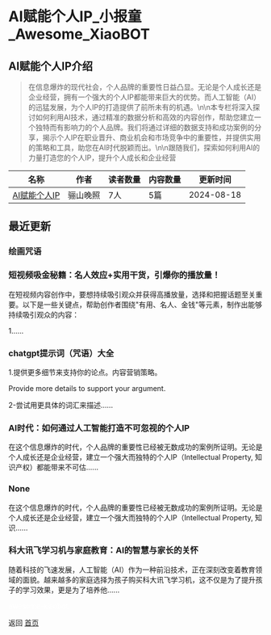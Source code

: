 # AI赋能个人IP_小报童_Awesome_XiaoBOT

## AI赋能个人IP介绍
> 在信息爆炸的现代社会，个人品牌的重要性日益凸显。无论是个人成长还是企业经营，拥有一个强大的个人IP都能带来巨大的优势。而人工智能（AI）的迅猛发展，为个人IP的打造提供了前所未有的机遇。\n\n本专栏将深入探讨如何利用AI技术，通过精准的数据分析和高效的内容创作，帮助您建立一个独特而有影响力的个人品牌。我们将通过详细的数据支持和成功案例的分享，揭示个人IP在职业晋升、商业机会和市场竞争中的重要性，并提供实用的策略和工具，助您在AI时代脱颖而出。\n\n跟随我们，探索如何利用AI的力量打造您的个人IP，提升个人成长和企业经营  
  


|名称|作者|读者数量|内容数量|更新时间|
|---|---|---|---|---|
|[AI赋能个人IP](https://xiaobot.net/p/aigc029?refer=0b133df9-27dc-423b-8101-639049001c13)|骊山晚照|7人|5篇|2024-08-18|

## 最近更新
### 绘画咒语

### 短视频吸金秘籍：名人效应+实用干货，引爆你的播放量！

在短视频内容创作中，要想持续吸引观众并获得高播放量，选择和把握话题至关重要。以下是一些关键点，帮助创作者围绕"有用、名人、金钱"等元素，制作出能够持续吸引观众的内容：

1......

### chatgpt提示词（咒语）大全

1.提供更多细节来支持你的论点。内容营销策略。

Provide more details to support your argument.

2-尝试用更具体的词汇来描述......

### AI时代：如何通过人工智能打造不可忽视的个人IP

在这个信息爆炸的时代，个人品牌的重要性已经被无数成功的案例所证明。无论是个人成长还是企业经营，建立一个强大而独特的个人IP（Intellectual
Property, 知识产权）都能带来不可估......

### None

在这个信息爆炸的时代，个人品牌的重要性已经被无数成功的案例所证明。无论是个人成长还是企业经营，建立一个强大而独特的个人IP（Intellectual
Property, 知识......

### 科大讯飞学习机与家庭教育：AI的智慧与家长的关怀

随着科技的飞速发展，人工智能（AI）作为一种前沿技术，正在深刻改变着教育领域的面貌。越来越多的家庭选择为孩子购买科大讯飞学习机，这不仅是为了提升孩子的学习效果，更是为了培养他......


<a href="https://github.com/Reno9527/awesome-xiaobot" style="color: white; text-decoration: none;">awesome-xiaobot</a>

返回 [首页](../README.md)
